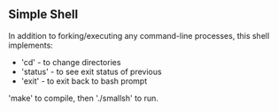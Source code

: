 ## Simple Shell

In addition to forking/executing any command-line processes, this shell implements:
* 'cd' - to change directories
* 'status' - to see exit status of previous
* 'exit' - to exit back to bash prompt

'make' to compile, then './smallsh' to run.
